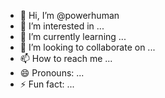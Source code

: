 - 👋 Hi, I’m @powerhuman
- 👀 I’m interested in ...
- 🌱 I’m currently learning ...
- 💞️ I’m looking to collaborate on ... 
- 📫 How to reach me ... 
- 😄 Pronouns: ...
- ⚡ Fun fact: ...

<!---
powerhuman/powerhuman is a ✨ special ✨ repository because its `README.md` (this file) appears on your GitHub profile.
You can click the Preview link to take a look at your changes.
--->
